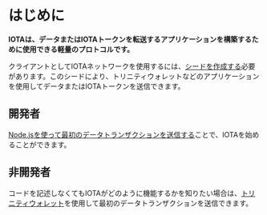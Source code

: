 # はじめに
<!-- # Get started -->

**IOTAは、データまたはIOTAトークンを転送するアプリケーションを構築するために使用できる軽量のプロトコルです。**
<!-- **IOTA is a lightweight protocol that can be used to build applications that transfer data or IOTA tokens.** -->

クライアントとしてIOTAネットワークを使用するには、[シードを作成する](../tutorials/create-a-seed.md)必要があります。このシードにより、トリニティウォレットなどのアプリケーションを使用してデータまたはIOTAトークンを送信できます。
<!-- To use any IOTA network as a client, you need to [create a seed](../tutorials/create-a-seed.md). This seed allows you to use applications such as the Trinity wallet to send data or IOTA tokens. -->

## 開発者
<!-- ## Developers -->

[Node.jsを使って最初のデータトランザクションを送信する](../tutorials/send-a-zero-value-transaction-with-nodejs.md)ことで、IOTAを始めることができます。
<!-- You can get started with IOTA by [sending your first data transaction with Node.js](../tutorials/send-a-zero-value-transaction-with-nodejs.md). -->

## 非開発者
<!-- ## Non-developers -->

コードを記述しなくてもIOTAがどのように機能するかを知りたい場合は、[トリニティウォレット](../tutorials/send-a-zero-value-transaction-with-the-trinity-wallet.md)を使用して最初のデータトランザクションを送信できます。
<!-- If you want to see how IOTA works without having to write code, you can [send your first data transaction with the Trinity wallet](../tutorials/send-a-zero-value-transaction-with-the-trinity-wallet.md). -->
